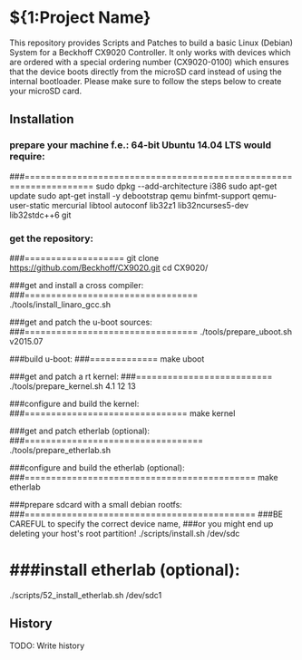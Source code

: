 # ${1:Project Name}

This repository provides Scripts and Patches to build a basic Linux (Debian) System for a Beckhoff CX9020 Controller.
It only works with devices which are ordered with a special ordering number (CX9020-0100) which ensures that the device boots directly from the microSD card instead of using the internal bootloader.
Please make sure to follow the steps below to create your microSD card.

## Installation

### prepare your machine f.e.: 64-bit Ubuntu 14.04 LTS would require:
###===================================================================
sudo dpkg --add-architecture i386
sudo apt-get update
sudo apt-get install -y debootstrap qemu binfmt-support qemu-user-static mercurial libtool autoconf lib32z1 lib32ncurses5-dev lib32stdc++6 git


### get the repository:
###===================
git clone https://github.com/Beckhoff/CX9020.git
cd CX9020/

###get and install a cross compiler:
###=================================
./tools/install_linaro_gcc.sh

###get and patch the u-boot sources:
###=================================
./tools/prepare_uboot.sh v2015.07

###build u-boot:
###=============
make uboot

###get and patch a rt kernel:
###==========================
./tools/prepare_kernel.sh 4.1 12 13

###configure and build the kernel:
###===============================
make kernel

###get and patch etherlab (optional):
###==================================
./tools/prepare_etherlab.sh

###configure and build the etherlab (optional):
###============================================
make etherlab

###prepare sdcard with a small debian rootfs:
###============================================
###BE CAREFUL to specify the correct device name,
###or you might end up deleting your host's root partition!
./scripts/install.sh /dev/sdc

###install etherlab (optional):
=============================
./scripts/52_install_etherlab.sh /dev/sdc1

## History
TODO: Write history
